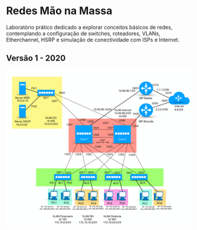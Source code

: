 # Redes Mão na Massa
Laboratório prático dedicado a explorar conceitos básicos de redes, contemplando a configuração de switches, roteadores, VLANs, Etherchannel, HSRP e simulação de conectividade com ISPs e Internet.
## Versão 1 - 2020
![Alt text](./v1-2020/redes-v12020.png)
